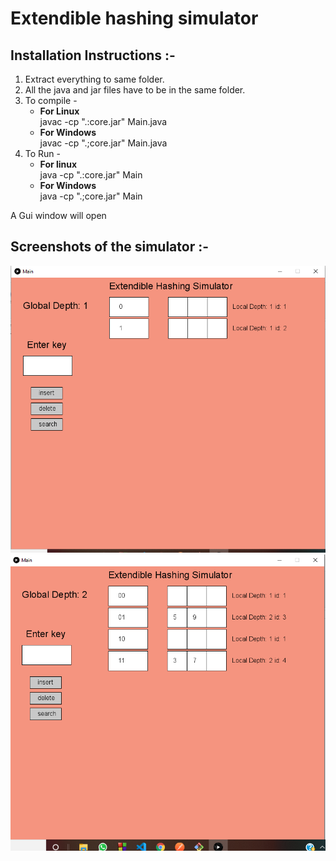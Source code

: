 # Extendible hashing simulator

## Installation Instructions :-

1. Extract everything to same folder.
2. All the java and jar files have to be in the same folder.
3. To compile -
    * **For Linux**  
      javac -cp ".:core.jar" Main.java
    * **For Windows**  
      javac -cp ".;core.jar" Main.java
4. To Run -
    * **For linux**  
      java -cp ".:core.jar" Main
    * **For Windows**  
      java -cp ".;core.jar" Main 
  
A Gui window will open

## Screenshots of the simulator :-


<img src="images/exh-1.PNG">



<img src="images/exh-2.PNG">
